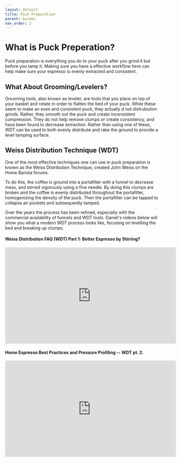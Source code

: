 ```yaml
---
layout: default
title: Puck Preparation
parent: Guides
nav_order: 2
---
```


# What is Puck Preperation?

Puck preparation is everything you do to your puck after you grind it but before you tamp it. Making sure you have a effective workflow here can help make sure your espresso is evenly extracted and consistent.  

## What About Grooming/Levelers?

Grooming tools, also known as leveler, are tools that you place on top of your basket and rotate in order to flatten the bed of your puck. While these seem to make an even and consistent puck, they actually d not distrubution grinds. Rather, they smooth out the puck and create inconsistent compression. They do not help remove clumps or create consistency, and have been found to decrease extraction. Rather than using one of these, WDT can be used to both evenly distribute and rake the ground to provide a level tamping surface. 

## Weiss Distribution Technique (WDT)

One of the most effective techniques one can use in puck preparation is known as the Weiss Distribution Technique, created John Weiss on the Home Barista forums.

To do this, the coffee is ground into a portafilter with a funnel to decrease mess, and stirred vigorously using a fine needle. By doing this clumps are broken and the coffee is evenly distributed throughout the portafilter, homogenizing the density of the puck. Then the portafilter can be tapped to collapse air pockets and subsequently tamped.

Over the years the process has been refined, especially with the commercial availability of funnels and WDT tools. Daniel's videos below will show you what a modern WDT process looks like, focusing on levelling the bed and breaking up clumps.

#### Weiss Distribution FAQ (WDT) Part 1: Better Espresso by Stirring?
<iframe width="560" height="315" src="https://www.youtube.com/embed/B3SsJhjP-Vo" title="YouTube video player" frameborder="0" allow="accelerometer; autoplay; clipboard-write; encrypted-media; gyroscope; picture-in-picture" allowfullscreen></iframe>

#### Home Espresso Best Practices and Pressure Profiling -- WDT pt. 2.
<iframe width="560" height="315" src="https://www.youtube.com/embed/LmPZsJdzk2Q" title="YouTube video player" frameborder="0" allow="accelerometer; autoplay; clipboard-write; encrypted-media; gyroscope; picture-in-picture" allowfullscreen></iframe>

